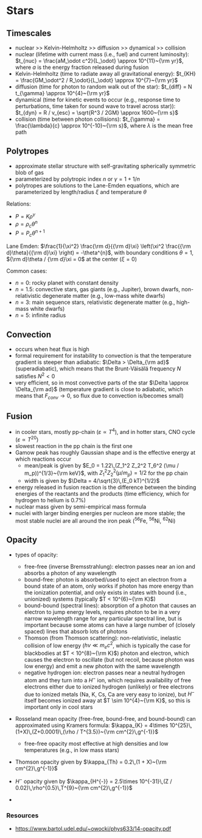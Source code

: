 # Stars

## Timescales

- nuclear >> Kelvin-Helmholtz >> diffusion >> dynamical >> collision
- nuclear (lifetime with current mass (i.e., fuel) and current luminosity): $t_{nuc} = \frac{aM_\odot c^2}{L_\odot} \approx 10^{11}~{\rm yr}$, where $a$ is the energy fraction released during fusion
- Kelvin-Helmholtz (time to radiate away all gravitational energy): $t_{KH} = \frac{GM_\odot^2 / R_\odot}{L_\odot} \approx 10^{7}~{\rm yr}$
- diffusion (time for photon to random walk out of the star): $t_{diff} = N t_{\gamma} \approx 10^{4}~{\rm yr}$
- dynamical (time for kinetic events to occur (e.g., response time to perturbations, time taken for sound wave to travel across star)): $t_{dyn} = R / v_{esc} = \sqrt{R^3 / 2GM} \approx 1600~{\rm s}$
- collision (time between photon collisions): $t_{\gamma} = \frac{\lambda}{c} \approx 10^{-10}~{\rm s}$, where $\lambda$ is the mean free path

## Polytropes

- approximate stellar structure with self-gravitating spherically symmetric blob of gas
- parameterized by polytropic index $n$ or $\gamma = 1 + 1/n$
- polytropes are solutions to the Lane-Emden equations, which are parameterized by length/radius $\xi$ and temperature $\theta$

Relations:

- $P = K\rho^{\gamma}$
- $\rho = \rho_c \theta^n$
- $P = P_c \theta^{n + 1}$

Lane Emden: $\frac{1}{\xi^2} \frac{\rm d}{{\rm d}\xi} \left(\xi^2 \frac{{\rm d}\theta}{{\rm d}\xi} \right) = -\theta^{n}$, with boundary conditions $\theta = 1$, ${\rm d}\theta / {\rm d}\xi = 0$ at the center ($\xi = 0$)

Common cases:

- $n = 0$: rocky planet with constant density
- $n = 1.5$: convective stars, gas giants (e.g., Jupiter), brown dwarfs, non-relativistic degenerate matter (e.g., low-mass white dwarfs)
- $n = 3$: main sequence stars, relativistic degenerate matter (e.g., high-mass white dwarfs)
- $n = 5$: infinite radius

## Convection

- occurs when heat flux is high
- formal requirement for instability to convection is that the temperature gradient is steeper than adiabatic: $\Delta > \Delta_{\rm ad}$ (superadiabatic), which means that the Brunt-Väisälä frequency $N$ satisfies $N^2 < 0$
- very efficient, so in most convective parts of the star $\Delta \approx \Delta_{\rm ad}$ (temperature gradient is close to adiabatic, which means that $F_{conv} \rightarrow 0$, so flux due to convection is/becomes small)

## Fusion

- in cooler stars, mostly pp-chain ($\varepsilon \propto T^4$), and in hotter stars, CNO cycle ($\varepsilon \propto T^{20}$)
- slowest reaction in the pp chain is the first one
- Gamow peak has roughly Gaussian shape and is the effective energy at which reactions occur
  - mean/peak is given by $E_0 = 1.22\,(Z_1^2 Z_2^2 T_6^2 (\mu / m_p))^{1/3}~{\rm keV}$, with $Z_1^2 Z_2^2 (\mu / m_p) = 1/2$ for the pp chain
  - width is given by $\Delta = 4/\sqrt{3}\,(E_0 kT)^{1/2}$
- energy released in fusion reaction is the difference between the binding energies of the reactants and the products (time efficiency, which for hydrogen to helium is 0.7%)
- nuclear mass given by semi-empirical mass formula
- nuclei with larger binding energies per nucleon are more stable; the most stable nuclei are all around the iron peak ($^{56}\text{Fe}$, $^{56}\text{Ni}$, $^{62}\text{Ni}$)

## Opacity

<!-- prettier-ignore -->
- types of opacity:
  - free-free (inverse Bremsstrahlung): electron passes near an ion and absorbs a photon of any wavelength
  - bound-free: photon is absorbed/used to eject an electron from a bound state of an atom, only works if photon has more energy than the ionization potential, and only exists in states with bound (i.e., unionized) systems (typically $T < 10^{6}~{\rm K}$)
  - bound-bound (spectral lines): absorption of a photon that causes an electron to jump energy levels, requires photon to be in a very narrow wavelength range for any particular spectral line, but is important because some atoms can have a large number of (closely spaced) lines that absorb lots of photons
  - Thomson (from Thomson scattering): non-relativistic, inelastic collision of low energy ($h\nu \ll m_e c^2$, which is typically the case for blackbodies at $T < 10^{8}~{\rm K}$) photon and electron, which causes the electron to oscillate (but not recoil, because photon was low energy) and emit a new photon with the same wavelength
  - negative hydrogen ion: electron passes near a neutral hydrogen atom and they turn into a $H^{-}$ ion, which requires availability of free electrons either due to ionized hydrogen (unlikely) or free electrons due to ionized metals (Na, K, Cs, Ca are very easy to ionize), but $H^{-}$ itself becomes ionized away at $T \sim 10^{4}~{\rm K}$, so this is important only in cool stars
- Rosseland mean opacity (free-free, bound-free, and bound-bound) can approximated using Kramers formula: $\kappa_{K} = 4\times 10^{25}\,(1+X)\,(Z+0.0001)\,(\rho / T^{3.5})~{\rm cm^{2}\,g^{-1}}$
  - free-free opacity most effective at high densities and low temperatures (e.g., in low mass stars)
- Thomson opacity given by $\kappa_{Th} = 0.2\,(1 + X)~{\rm cm^{2}\,g^{-1}}$
- $H^{-}$ opacity given by $\kappa_{H^{-}} = 2.5\times 10^{-31}\,(Z / 0.02)\,\rho^{0.5}\,T^{9}~{\rm cm^{2}\,g^{-1}}$

-

### Resources

- https://www.bartol.udel.edu/~owocki/phys633/14-opacity.pdf

